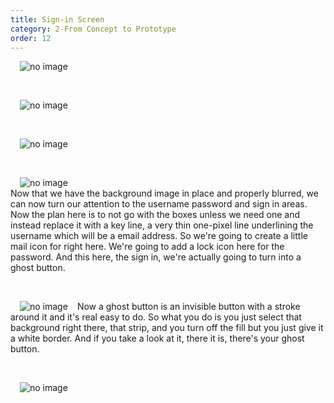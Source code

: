```yaml
---
title: Sign-in Screen
category: 2-From Concept to Prototype
order: 12
---  
```

<img style="padding: 0px 15px" src="https://iwilfried.github.io/Adobe-XD-eBook/images/XD-SignIn-01.png
" alt="no image"/>  

&nbsp; 

<img style="padding: 0px 15px" src="https://iwilfried.github.io/Adobe-XD-eBook/images/XD-SignIn-02.png
" alt="no image"/> 

&nbsp;   
 
<img style="padding: 0px 15px" src="https://iwilfried.github.io/Adobe-XD-eBook/images/XD-SignIn-03.png
" alt="no image"/>  

&nbsp;   

<img style="padding: 0px 15px; float: left" src="https://iwilfried.github.io/Adobe-XD-eBook/images/XD-SignIn-04.png
" alt="no image"/>  

&nbsp;   
Now that we have the background image in place and properly blurred, we can now turn our attention to the username password and sign in areas. Now the plan here is to not go with the boxes unless we need one and instead replace it with a key line, a very thin one-pixel line underlining the username which will be a email address. So we're going to create a little mail icon for right here. We're going to add a lock icon here for the password. And this here, the sign in, we're actually going to turn into a ghost button.  

&nbsp;   

<img style="padding: 0px 15px; float: left" src="https://iwilfried.github.io/Adobe-XD-eBook/images/XD-SignIn-05.png
" alt="no image"/>

Now a ghost button is an invisible button with a stroke around it and it's real easy to do. So what you do is you just select that background right there, that strip, and you turn off the fill but you just give it a white border. And if you take a look at it, there it is, there's your ghost button.   

&nbsp;   

<img style="padding: 0px 15px; float: left" src="https://iwilfried.github.io/Adobe-XD-eBook/images/XD-SignIn-06.png
" alt="no image"/>  


&nbsp;   
